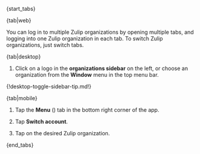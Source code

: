{start_tabs}

{tab|web}

You can log in to multiple Zulip organizations by opening multiple tabs, and
logging into one Zulip organization in each tab. To switch Zulip organizations,
just switch tabs.

{tab|desktop}

1. Click on a logo in the **organizations sidebar** on the left, or choose
an organization from the **Window** menu in the top menu bar.

{!desktop-toggle-sidebar-tip.md!}

{tab|mobile}

1. Tap the **Menu** (<i class="zulip-icon zulip-icon-mobile-menu mobile-help"></i>)
   tab in the bottom right corner of the app.

1. Tap <i class="zulip-icon zulip-icon-mobile-arrow-left-right mobile-help"></i>
   **Switch account**.

1. Tap on the desired Zulip organization.

{end_tabs}
